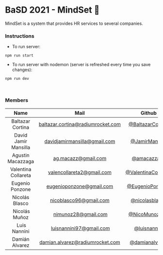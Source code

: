 # BaSD 2021 - MindSet 🌱

MindSet is a system that provides HR services to several companies.

### Instructions

- To run server:

`npm run start`

- To run server with nodemon (server is refreshed every time you save changes):

`npm run dev`

<br>

### Members

|         Name         |               Mail                |                            Github                            |
| :------------------: | :-------------------------------: | :----------------------------------------------------------: |
|   Baltazar Cortina   | baltazar.cortina@radiumrocket.com |    [@BaltazarCortina](https://github.com/BaltazarCortina)    |
| David Jamir Mansilla |   davidjamirmansilla@gmail.com    |      [@JamirMansilla](https://github.com/JamirMansilla)      |
|  Agustin Macazzaga   |        ag.macazz@gmail.com        |         [@amacazzaga](https://github.com/amacazzaga)         |
| Valentina Collareta  |     valencollareta2@gmail.com     | [@ValentinaCollareta](https://github.com/ValentinaCollareta) |
|   Eugenio Ponzone    |     eugenioponzone@gmail.com      |     [@EugenioPonzone](https://github.com/EugenioPonzone)     |
|    Nicolás Blasco    |      nicoblasco96@gmail.com       |      [@nicolasblasco](https://github.com/nicolasblasco)      |
|     Nicolás Muñoz    |        nimunoz28@gmail.com        |       [@NicoMunoz909](https://github.com/NicoMunoz909)       |
|     Luis Nannini     |      luisnannini97@gmail.com      |        [@luisnannini](https://github.com/luisnannini)        |
|    Damián Alvarez    |  damian.alvarez@radiumrocket.com  |      [@damianalvarez](https://github.com/damianalvarez)      |
